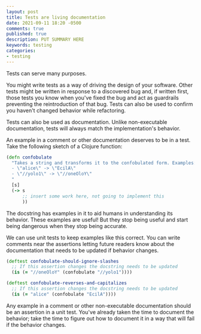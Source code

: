 ```yaml
---
layout: post
title: Tests are living documentation
date: 2021-09-11 18:20 -0500
comments: true
published: true
description: PUT SUMMARY HERE
keywords: testing
categories:
- testing
---
```


Tests can serve many purposes.

You might write tests as a way of driving the design of your software.
Other tests might be written in response to a discovered bug and, if written first, those tests you know when you've fixed the bug and act as guardrails preventing the reintroduction of that bug.
Tests can also be used to confirm you haven't changed behavior while refactoring.

Tests can also be used as documentation.
Unlike non-executable documentation, tests will always match the implementation's behavior.

An example in a comment or other documentation deserves to be in a test.
Take the following sketch of a Clojure function:

```clojure
(defn confobulate
  "Takes a string and transforms it to the confobulated form. Examples:
  - \"alice\" -> \"EcilA\"
  - \"//yolo1\" -> \"//oneOloY\"
  "
  [s]
  (-> s
      ;; insert some work here, not going to implement this
      ))
```

The docstring has examples in it to aid humans in understanding its behavior.
These examples are useful!
But they stop being useful and start being dangerous when they stop being accurate.

We can use unit tests to keep examples like this correct.
You can write comments near the assertions letting future readers know about the documentation that needs to be updated if behavior changes.

```clojure
(deftest confobulate-should-ignore-slashes
  ;; If this assertion changes the docstring needs to be updated
  (is (= "//oneOloY" (confobulate "//yolo1"))))

(deftest confobulate-reverses-and-capitalizes
  ;; If this assertion changes the docstring needs to be updated
  (is (= "alice" (confobulate "EcilA"))))
```

Any example in a comment or other non-executable documentation should be an assertion in a unit test.
You've already taken the time to document the behavior; take the time to figure out how to document it in a way that will fail if the behavior changes.


